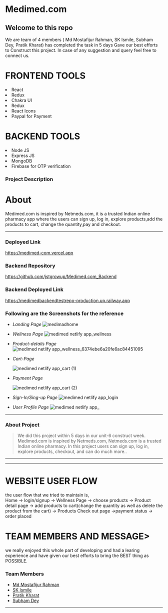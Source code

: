 # Medimed.com

 <h2>Welcome to this repo</h2>
 We are team of 4 members ( Md Mostafijur Rahman, SK Ismile, Subham Dey, Pratik Kharat) has completed the task in 5 days Gave our 
 best efforts to Construct this project.
In case of any suggestion and query feel free to connect us.
 
<h1> FRONTEND TOOLS</h1>
<li>React</li>
<li>Redux</li>
<li>Chakra UI</li>
<li>Redux</li>
<li>React Icons</li>
<li>Paypal for Payment</li>

<h1>BACKEND TOOLS</h1>
<li>Node JS</li>
<li>Express JS</li>
<li>MongoDB</li>
<li>Firebase for OTP verification</li>

### Project Description

 <h1>About </h1>
Medimed.com is inspired by Netmeds.com, it is a trusted Indian online pharmacy app  where the users can sign up, log in, explore products,add the products to cart, change the quantity,pay and checkout.

---

### Deployed Link

https://medimed-com.vercel.app

### Backend Repository

https://github.com/jstgrowup/Medimed.com_Backend

### Backend Deployed Link

https://medimedbackendtestrepo-production.up.railway.app

### Following are the Screenshots for the reference

- _Landing Page_
  ![medimadhome](https://user-images.githubusercontent.com/101392872/204127493-f5b55119-deb8-4079-9336-f35327ff4a6b.png)

- _Wellness Page_
  ![medimed netlify app_wellness](https://user-images.githubusercontent.com/101392872/204127503-0f68d4a5-8714-46e3-9170-68e29f961f61.png)

- _Product-details Page_
  ![medimed netlify app_wellness_6374ebe6a20fe6ac84451095](https://user-images.githubusercontent.com/101392872/204127520-a36da8b8-be25-4c7a-beb5-cff35e09cbdf.png)

- _Cart-Page_

  ![medimed netlify app_cart (1)](https://user-images.githubusercontent.com/101392872/204127538-ede21cf9-06e7-48ab-a1c3-c60d10a69492.png)

- _Payment Page_

  ![medimed netlify app_cart (2)](https://user-images.githubusercontent.com/101392872/204127565-4d58a96e-f6e4-45d6-bdf8-34b18217fc99.png)

- _Sign-In/Sing-up Page_
  ![medimed netlify app_login](https://user-images.githubusercontent.com/101392872/204127579-95453a43-f24f-4f91-b236-ffaace749e68.png)

- _User Profile Page_
  ![medimed netlify app_](https://user-images.githubusercontent.com/101392872/204127630-6d1a4f0b-7877-461d-95ca-2a94f5596a99.png)

---

### About Project

> We did this project within 5 days in our unit-6 construct week.
> Medimed.com is inspired by Netmeds.com, Netmeds.com is a trusted Indian online pharmacy. In this project users can sign up, log in, explore products, checkout, and can do much more..

---

---

<h1>WEBSITE USER FLOW</h1>
the user flow that we tried to maintain is,
<br/>
Home -> login/signup -> Wellness Page -> choose products -> Product detail page -> add products to cart(change the quantity as well as delete the product from the cart) -> Products Check out page ->payment status -> order placed
<h1>TEAM MEMBERS AND MESSAGE></h1>
we really enjoyed this whole part of developing and had a learing experience and have given our best efforts to bring the BEST thing as POSSIBLE.

### Team Members

- [Md Mostafijur Rahman](https://github.com/iammostak)
- [SK Ismile](https://github.com/skismile)
- [Pratik Kharat](https://github.com/pkharat29)
- [Subham Dey](https://github.com/jstgrowup)

---
